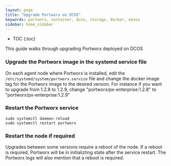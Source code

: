 ```yaml
---
layout: page
title: "Upgrade Portworx on DCOS"
keywords: portworx, container, dcos, storage, Docker, mesos
sidebar: home_sidebar
---
```


* TOC
{:toc}

This guide walks through upgrading Portworx deployed on DCOS

### Upgrade the Portworx image in the systemd service file

On each agent node where Portworx is installed, edit the `/etc/systemd/system/portworx.service` file and change the docker image tag for
the Portworx image to the desired version. For instance if you want to upgrade from 1.2.8 to 1.2.9, change "portworx/px-enterprise:1.2.8" to "portworx/px-enterprise:1.2.9"

### Restart the Portworx service

```
sudo systemctl daemon-reload
sudo systemctl restart portworx
```

### Restart the node if required

Upgrades between some versions require a reboot of the node. If a reboot is required, Portworx will be in initializting state
after the service restart. The Portworx logs will also mention that a reboot is required.
